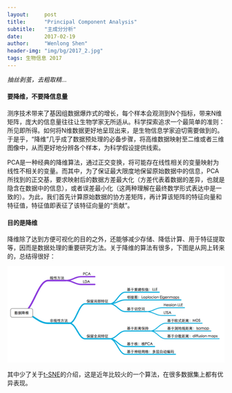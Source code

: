 ```yaml
---
layout:     post
title:      "Principal Component Analysis"
subtitle:   "主成分分析"
date:       2017-02-19
author:     "Wenlong Shen"
header-img: "img/bg/2017_2.jpg"
tags: 生物信息 2017
---
```


<script type="text/javascript" src="https://cdn.mathjax.org/mathjax/latest/MathJax.js?config=default"></script>

*抽丝剥茧，去粗取精...*

#### 要降维，不要降信息量

测序技术带来了基因组数据爆炸式的增长，每个样本会观测到N个指标，带来N维矩阵，庞大的信息量往往让生物学家无所适从。科学探索追求一个最简单的准则：所见即所得。如何将N维数据更好地呈现出来，是生物信息学家迫切需要做到的。于是乎，“降维”几乎成了数据预处理的必备步骤，将高维数据映射至二维或者三维图像中，从而更好地分辨各个样本，为科学假设提供线索。

PCA是一种经典的降维算法，通过正交变换，将可能存在线性相关的变量映射为线性不相关的变量。而其中，为了保证最大限度地保留原始数据中的信息，PCA所找到的正交基，要求映射后的数据方差最大化（方差代表着数据的差异，也就是隐含在数据中的信息），或者误差最小化（这两种理解在最终数学形式表达中是一致的）。为此，我们首先计算原始数据的协方差矩阵，再计算该矩阵的特征向量和特征值，特征值即表征了该特征向量的“贡献”。

#### 目的是降维

降维除了达到方便可视化的目的之外，还能够减少存储、降低计算、用于特征提取等，因而是数据处理的重要研究方法。关于降维的算法有很多，下图是从网上转来的，总结得很好：

![pca](/img/post/2017_02_19_pca.jpg)

其中少了关于<a href="http://lvdmaaten.github.io/tsne/" target="_blank">t-SNE</a>的介绍，这是近年比较火的一个算法，在很多数据集上都有优异表现。
